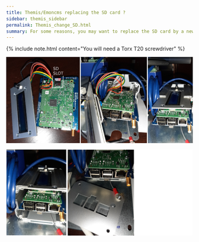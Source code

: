 ```yaml
---
title: Themis/Emoncms replacing the SD card ? 
sidebar: themis_sidebar
permalink: Themis_change_SD.html
summary: For some reasons, you may want to replace the SD card by a new one, eg to add more disk space for your feeds....
---
```


{% include note.html content="You will need a Torx T20 screwdriver" %}

![SD_1](SD_insert_1.jpg)

![SD_2](SD_insert_2.jpg)